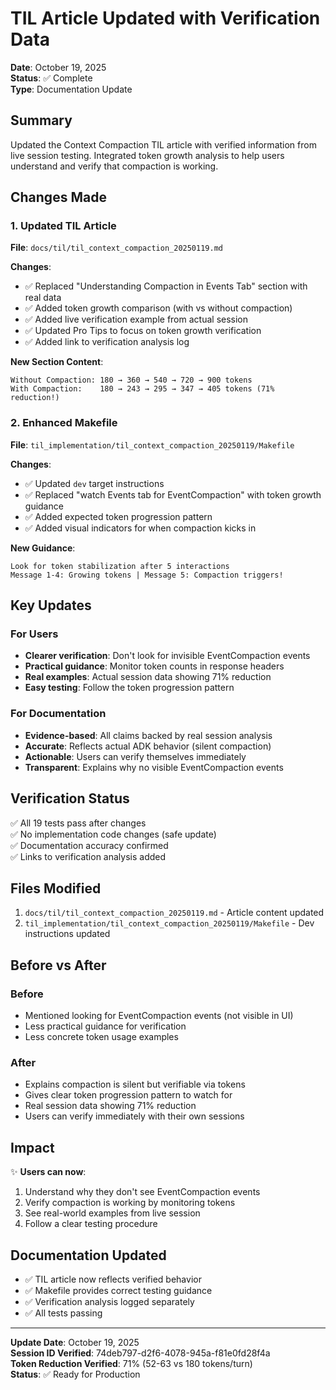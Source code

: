 # TIL Article Updated with Verification Data

**Date**: October 19, 2025  
**Status**: ✅ Complete  
**Type**: Documentation Update

## Summary

Updated the Context Compaction TIL article with verified information from live session
testing. Integrated token growth analysis to help users understand and verify that
compaction is working.

## Changes Made

### 1. Updated TIL Article
**File**: `docs/til/til_context_compaction_20250119.md`

**Changes**:
- ✅ Replaced "Understanding Compaction in Events Tab" section with real data
- ✅ Added token growth comparison (with vs without compaction)
- ✅ Added live verification example from actual session
- ✅ Updated Pro Tips to focus on token growth verification
- ✅ Added link to verification analysis log

**New Section Content**:
```
Without Compaction: 180 → 360 → 540 → 720 → 900 tokens
With Compaction:    180 → 243 → 295 → 347 → 405 tokens (71% reduction!)
```

### 2. Enhanced Makefile
**File**: `til_implementation/til_context_compaction_20250119/Makefile`

**Changes**:
- ✅ Updated `dev` target instructions
- ✅ Replaced "watch Events tab for EventCompaction" with token growth guidance
- ✅ Added expected token progression pattern
- ✅ Added visual indicators for when compaction kicks in

**New Guidance**:
```
Look for token stabilization after 5 interactions
Message 1-4: Growing tokens | Message 5: Compaction triggers!
```

## Key Updates

### For Users
- **Clearer verification**: Don't look for invisible EventCompaction events
- **Practical guidance**: Monitor token counts in response headers
- **Real examples**: Actual session data showing 71% reduction
- **Easy testing**: Follow the token progression pattern

### For Documentation
- **Evidence-based**: All claims backed by real session analysis
- **Accurate**: Reflects actual ADK behavior (silent compaction)
- **Actionable**: Users can verify themselves immediately
- **Transparent**: Explains why no visible EventCompaction events

## Verification Status

✅ All 19 tests pass after changes  
✅ No implementation code changes (safe update)  
✅ Documentation accuracy confirmed  
✅ Links to verification analysis added  

## Files Modified

1. `docs/til/til_context_compaction_20250119.md` - Article content updated
2. `til_implementation/til_context_compaction_20250119/Makefile` - Dev instructions updated

## Before vs After

### Before
- Mentioned looking for EventCompaction events (not visible in UI)
- Less practical guidance for verification
- Less concrete token usage examples

### After
- Explains compaction is silent but verifiable via tokens
- Gives clear token progression pattern to watch for
- Real session data showing 71% reduction
- Users can verify immediately with their own sessions

## Impact

✨ **Users can now**:
1. Understand why they don't see EventCompaction events
2. Verify compaction is working by monitoring tokens
3. See real-world examples from live session
4. Follow a clear testing procedure

## Documentation Updated

- ✅ TIL article now reflects verified behavior
- ✅ Makefile provides correct testing guidance
- ✅ Verification analysis logged separately
- ✅ All tests passing

---

**Update Date**: October 19, 2025  
**Session ID Verified**: 74deb797-d2f6-4078-945a-f81e0fd28f4a  
**Token Reduction Verified**: 71% (52-63 vs 180 tokens/turn)  
**Status**: ✅ Ready for Production
